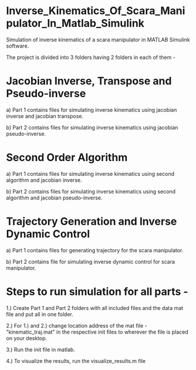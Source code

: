 # Inverse_Kinematics_Of_Scara_Manipulator_In_Matlab_Simulink

Simulation of inverse kinematics of a scara manipulator in MATLAB Simulink software.

The project is divided into 3 folders having 2 folders in each of them - 

# Jacobian Inverse, Transpose and Pseudo-inverse

a) Part 1 contains files for simulating inverse kinematics using jacobian inverse and jacobian transpose.

b) Part 2 contains files for simulating inverse kinematics using jacobian pseudo-inverse.

# Second Order Algorithm

a)  Part 1 contains files for simulating inverse kinematics using second algorithm and jacobian inverse.
   
b) Part 2 contains files for simulating inverse kinematics using second algorithm and jacobian pseudo-inverse.
   
# Trajectory Generation and Inverse Dynamic Control

a) Part 1 contains files for generating trajectory for the scara manipulator.
    
b) Part 2 contains file for simulating inverse dynamic control for scara manipulator.


# Steps to run simulation for all parts - 

1.) Create Part 1 and Part 2 folders with all included files and the data mat file and put all in one folder.

2.) For 1.) and 2.) change location address of the mat file - "kinematic_traj.mat" in the respective init files to wherever the file is placed on your desktop.

3.) Run the init file in matlab.

4.) To visualize the results, run the visualize_results.m file
